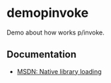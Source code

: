 # demopinvoke

Demo about how works p/invoke.


## Documentation

- [MSDN: Native library loading](https://learn.microsoft.com/en-us/dotnet/standard/native-interop/native-library-loading)